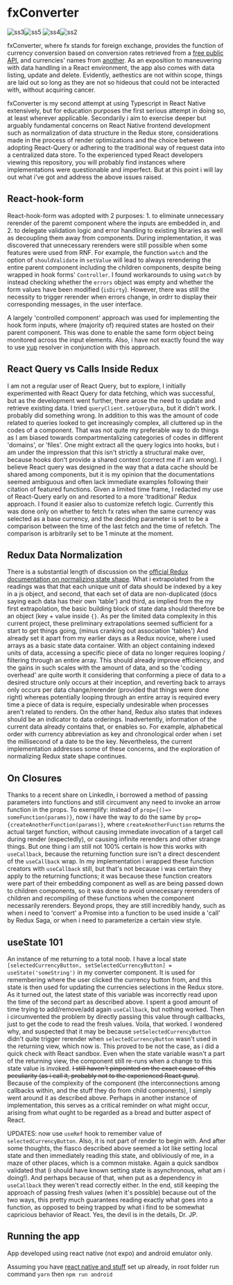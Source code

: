 # fxConverter

![ss3](https://i.postimg.cc/ZRTTbk1f/Screenshot-1641862445.png)![ss5](https://i.postimg.cc/50KvMm6R/Screenshot-1641864855.png)
![ss4](https://i.postimg.cc/g0bz7L4b/Screenshot-1641862375.png)![ss2](https://i.postimg.cc/8CdpgknJ/Screenshot-1641862389.png)


fxConverter, where fx stands for foreign exchange, provides the function of currency conversion based on conversion rates retrieved from a [free public API](https://freecurrencyapi.net/), and currencies' names from [another](https://openexchangerates.org/api/currencies.json). As an exposition to maneuvering with data handling in a React environment, the app also comes with data listing, update and delete. Evidently, aethestics are not within scope, things are laid out so long as they are not so hideous that could not be interacted with, without acquiring cancer.

fxConverter is my second attempt at using Typescript in React Native extensively, but for education purposes the first serious attempt in doing so, at least wherever applicable. Secondarily i aim to exercise deeper but arguably fundamental concerns on React Native frontend development such as normalization of data structure in the Redux store, considerations made in the process of render optimizations and the choice between adopting React-Query or adhering to the traditional way of request data into a centralized data store. To the experienced typed React developers viewing this repository, you will probably find instances where implementations were questionable and imperfect. But at this point i will lay out what i've got and address the above issues raised. 

## React-hook-form

React-hook-form was adopted with 2 purposes: 1. to eliminate unnecessary rerender of the paremt component where the inputs are embedded in, and 2. to delegate validation logic and error handling to existing libraries as well as decoupling them away from components. During implementation, it was discovered that unnecessary rerenders were still possible when some features were used from RNF. For example, the function `watch` and the option of `shouldValidate` in `setValue` will lead to always rerendering the entire parent component including the children components, despite being wrapped in hook forms' `Controller`. I found workarounds to using `watch` by instead checking whether the `errors` object was empty and whether the form values have been modified (`isDirty`). However, there was still the necessity to trigger rerender when errors change, in ordrr to display their corresponding messages, in the user interface.

A largely 'controlled component' approach was used for implementing the hook form inputs, where (majority of) required states are hosted on their parent component. This was done to enable the same form object being monitored across the input elements. Also, i have not exactly found the way to use [yup](https://www.npmjs.com/package/yup) resolver in conjunction with this approach.

## React Query vs Calls Inside Redux

I am not a regular user of React Query, but to explore, I initially experimented with React Query for data fetching, which was successful, but as the development went further, there arose the need to update and retrieve existing data. I tried `queryClient.setQueryData`, but it didn't work. I probably did something wrong. In addition to this was the amount of code related to queries looked to get increasingly complex, all cluttered up in the codes of a component. That was not quite my preferable way to do things as I am biased towards compartmentalizing categories of codes in different 'domains', or 'files'. One might extract all the query logics into hooks, but i am under the impression that this isn't strictly a structural make over, because hooks don't provide a shared context (correct me if i am wrong). I believe React query was designed in the way that a data cache should be shared among components, but it is my opinion that the documentations seemed ambiguous and often lack immediate examples following their citation of featured functions. Given a limited time frame, I redacted my use of React-Query early on and resorted to a more 'traditional' Redux approach. I found it easier also to customize refetch logic. Currently this was done only on whether to fetch fx rates when the same currency was selected as a base currency, and the deciding parameter is set to be a comparison between the time of the last fetch and the time of refetch. The comparison is arbitrarily set to be 1 minute at the moment.

## Redux Data Normalization

There is a substantial length of discussion on the [official Redux documentation on normalizing state shape](https://redux.js.org/usage/structuring-reducers/normalizing-state-shape). What i extrapolated from the readings was that that each unique unit of data should be indexed by a key in a js object, and second, that each set of data are non-duplicated (docs saying each data has their own 'table') and third, as implied from the my first extrapolation, the basic building block of state data should therefore be an object (key + value inside `{}`. As per the limited data complexity in this current project, these preliminary extrapolations seemed sufficient for a start to get things going, (minus cranking out association 'tables') And already set it apart from my earlier days as a Redux novice, where i used arrays as a basic state data container. With an object containing indexed units of data, accessing a specific piece of data no longer requires looping / filtering through an entire array. This should already improve efficiency, and the gains in such scales with the amount of data, and so the 'coding overhead' are quite worth it considering that conforming a piece of data to a desired structure only occurs at their inception, and reverting back to arrays only occurs per data change/rerender (provided that things were done right) whereas potentially looping through an entire array is required every time a piece of data is require, especially undesirable when processes aren't related to renders. On the other hand, Redux also states that indexes should be an indicator to data orderings. Inadvertently, information of the current data already contains that, or enables so. For example, alphabetical order with currency abbreviation as key and chronological order when i set the millisecond of a date to be the key. Nevertheless, the current implementation addresses some of these concerns, and the exploration of normalizing Redux state shape continues.

## On Closures

Thanks to a recent share on LinkedIn, i borrowed a method of passing parameters into functions and still circumvent any need to invoke an arrow function in the props. To exemplify: instead of `prop={()=> someFunction(params)}`, now i have the way to do the same by `prop={createAnotherFunction(params)}`, where `createAnotherFunction` returns the actual target function, without causing immediate invocation of a target call during render (expectedly), or causing infinite rerenders and other strange things. But one thing i am still not 100% certain is how this works with `useCallback`, because the returning function sure isn't a direct descendent of the `useCallback` wrap. In my implementation i wrapped these function creators with `useCallback` still, but that's not because i was certain they apply to the returning functions; it was because these function creators were part of their embedding component as well as are being passed down to children components, so it was done to avoid unnecessary rerenders of children and recompiling of these functions when the component necessarily rerenders. Beyond props, they are still incredibly handy, such as when i need to 'convert' a Promise into a function to be used inside a 'call' by Redux Saga, or when i need to parameterize a certain view style.

## useState 101

An instance of me returning to a total noob. I have a local state `[selectedCurrencyButton, setSelectedCurrencyButton] = useState('someString')` in my converter component. It is used for remembering where the user clicked the currency button from, and this state is then used for updating the currencies selections in the Redux store. As it turned out, the latest state of this variable was incorrectly read upon the time of the second part as described above. I spent a good amount of time trying to add/remove/add again `useCallback`, but nothing worked. Then i circumvented the problem by directly passing this value through callbacks, just to get the code to read the fresh values. Voila, that worked. I wondered why, and suspected that it may be because `setSelectedCurrencyButton` didn't quite trigger rerender when `selectedCurrencyButton` wasn't used in the returning view, which now is. This proved to be not the case, as i did a quick check with React sandbox. Even when the state variable wasn't a part of the returning view, the component still re-runs when a change to this state value is invoked. <s>I still haven't pinpointed on the exact cause of this peculiarity (as i call it, probably not to the experienced React guru)</s>. Because of the complexity of the component (the interconnections among callbacks within, and the stuff they do from child components), I simply went around it as described above. Perhaps in another instance of implementation, this serves as a critical reminder on what might occur, arising from what ought to be regarded as a bread and butter aspect of React.

UPDATES: now use `useRef` hook to remember value of `selectedCurrencyButton`.  Also, it is not part of render to begin with. And after some thoughts, the fiasco described above seemed a lot like setting local state and then immediately reading this state, and obliviously of me, in a maze of other places, which is a common mistake. Again a quick sandbox validated that (i should have known setting state is asynchronous, what am i doing!). And perhaps because of that, when put as a dependency in `useCallback` they weren't read correctly either. In the end, still keeping the approach of passing fresh values (when it's possible) because out of the two ways, this pretty much guarantees reading exactly what goes into a function, as opposed to being trapped by what i find to be somewhat capricious behavior of React. Yes, the devil is in the details, Dr. JP.

## Running the app

App developed using react native (not expo) and android emulator only.

Assuming you have [react native and stuff](https://reactnative.dev/docs/environment-setup) set up already, in root folder run command `yarn` then `npm run android`
